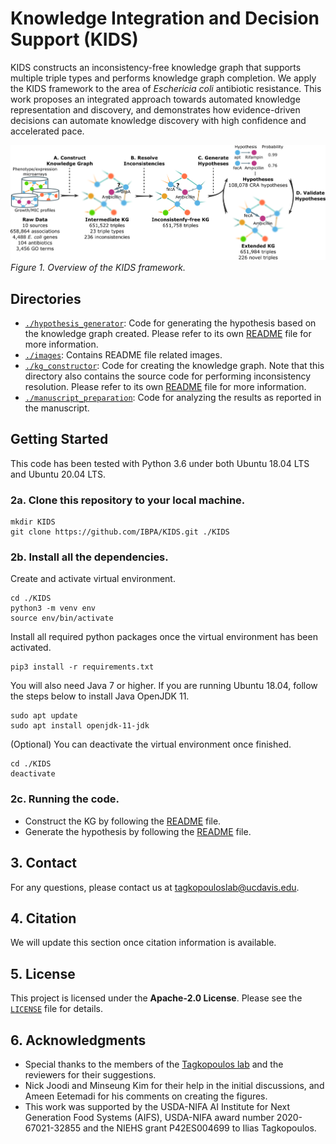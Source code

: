 # Knowledge Integration and Decision Support (KIDS)
KIDS constructs an inconsistency-free knowledge graph that supports multiple triple types and performs knowledge graph completion. We apply the KIDS framework to the area of *Eschericia coli* antibiotic resistance. This work proposes an integrated approach towards automated knowledge representation and discovery, and demonstrates how evidence-driven decisions can automate knowledge discovery with high confidence and accelerated pace.

![Figure 1](/images/Figure1.png)
*Figure 1. Overview of the KIDS framework.*

## Directories
* <code>[./hypothesis_generator](./hypothesis_generator)</code>: Code for generating the hypothesis based on the knowledge graph created. Please refer to its own [README](/hypothesis_generator/README.md) file for more information.
* <code>[./images](./images)</code>: Contains README file related images.
* <code>[./kg_constructor](./kg_constructor)</code>: Code for creating the knowledge graph. Note that this directory also contains the source code for performing inconsistency resolution. Please refer to its own [README](./kg_constructor/README.md) file for more information.
* <code>[./manuscript_preparation](./manuscript_preparation)</code>: Code for analyzing the results as reported in the manuscript.

## Getting Started

This code has been tested with Python 3.6 under both Ubuntu 18.04 LTS and Ubuntu 20.04 LTS.

### 2a. Clone this repository to your local machine.

```
mkdir KIDS
git clone https://github.com/IBPA/KIDS.git ./KIDS
```

### 2b. Install all the dependencies.

Create and activate virtual environment.
```
cd ./KIDS
python3 -m venv env
source env/bin/activate
```

Install all required python packages once the virtual environment has been activated.
```
pip3 install -r requirements.txt
```

You will also need Java 7 or higher. If you are running Ubuntu 18.04, follow the steps below to install Java OpenJDK 11.
```
sudo apt update
sudo apt install openjdk-11-jdk
```

(Optional) You can deactivate the virtual environment once finished.
```
cd ./KIDS
deactivate
```

### 2c. Running the code.
- Construct the KG by following the [README](/kg_constructor/README.md) file.
- Generate the hypothesis by following the [README](/hypothesis_generator/README.md) file.

## 3. Contact

For any questions, please contact us at tagkopouloslab@ucdavis.edu.

## 4. Citation

We will update this section once citation information is available.

## 5. License

This project is licensed under the **Apache-2.0 License**. Please see the <code>[LICENSE](./LICENSE)</code> file for details.

## 6. Acknowledgments

* Special thanks to the members of the [Tagkopoulos lab](http://tagkopouloslab.ucdavis.edu/) and the reviewers for their suggestions.
* Nick Joodi and Minseung Kim for their help in the initial discussions, and Ameen Eetemadi for his comments on creating the figures.
* This work was supported by the USDA-NIFA AI Institute for Next Generation Food Systems (AIFS), USDA-NIFA award number 2020-67021-32855 and the NIEHS grant P42ES004699 to Ilias Tagkopoulos.

